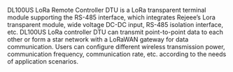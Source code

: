 DL100US LoRa Remote Controller DTU is a LoRa transparent terminal module supporting the RS-485 interface, which integrates Rejeee’s Lora transparent module, wide voltage DC-DC input, RS-485 isolation interface, etc. DL100US LoRa controller DTU can transmit point-to-point data to each other or form a star network with a LoRaWAN gateway for data communication. Users can configure different wireless transmission power, communication frequency, communication rate, etc. according to the needs of application scenarios.
